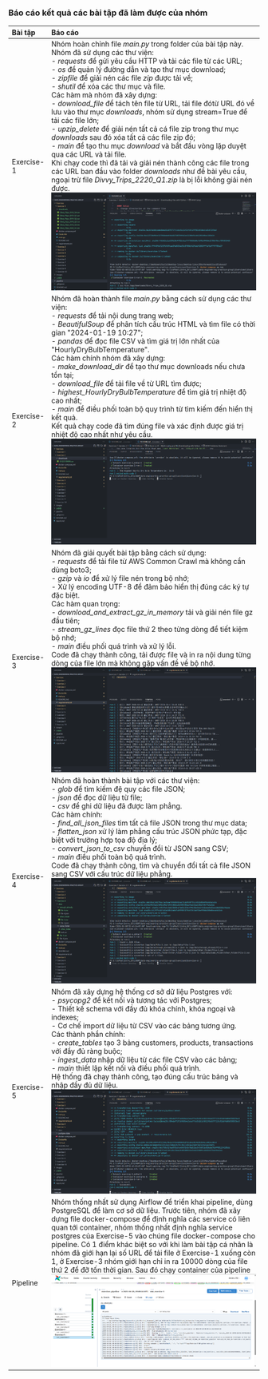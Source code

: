 ### Báo cáo kết quả các bài tập đã làm được của nhóm 
| Bài tập | Báo cáo |
|:---|:---|
| Exercise-1 | Nhóm hoàn chỉnh file *main.py* trong folder của bài tập này. Nhóm đã sử dụng các thư viện:<br>- *requests* để gửi yêu cầu HTTP và tải các file từ các URL; <br>- *os* để quản lý đường dẫn và tạo thư mục download;<br>- *zipfile* để giải nén các file *zip* được tải về;<br>- *shutil* để xóa các thư mục và file.<br> Các hàm mà nhóm đã xây dựng:<br>- *download_file* để tách tên file từ URL, tải file đótừ URL đó về lưu vào thư mục *downloads*, nhóm sử dụng stream=True để tải các file lớn;<br>- *upzip_delete* để giải nén tất cả cá file zip trong thư mục *downloads* sau đó xóa tất cả các file zip đó;<br>- *main* để tạo thu mục *download* và bắt đầu vòng lặp duyệt qua các URL và tải file.<br>Khi chạy code thì đã tải và giải nén thành công các file trong các URL ban đầu vào folder *downloads* như đề bài yêu cầu, ngoại trừ file *Divvy_Trips_2220_Q1.zip* là bị lỗi không giải nén được. ![](/images/ex1.png) |
| Exercise-2 | Nhóm đã hoàn thành file *main.py* bằng cách sử dụng các thư viện:<br>- *requests* để tải nội dung trang web;<br>- *BeautifulSoup* để phân tích cấu trúc HTML và tìm file có thời gian "2024-01-19 10:27";<br>- *pandas* để đọc file CSV và tìm giá trị lớn nhất của "HourlyDryBulbTemperature".<br>Các hàm chính nhóm đã xây dựng:<br>- *make_download_dir* để tạo thư mục downloads nếu chưa tồn tại;<br>- *download_file* để tải file về từ URL tìm được;<br>- *highest_HourlyDryBulbTemperature* để tìm giá trị nhiệt độ cao nhất;<br>- *main* để điều phối toàn bộ quy trình từ tìm kiếm đến hiển thị kết quả.<br>Kết quả chạy code đã tìm đúng file và xác định được giá trị nhiệt độ cao nhất như yêu cầu. ![](/images/ex2.png) |
| Exercise-3 | Nhóm đã giải quyết bài tập bằng cách sử dụng:<br>- *requests* để tải file từ AWS Common Crawl mà không cần dùng boto3;<br>- *gzip* và *io* để xử lý file nén trong bộ nhớ;<br>- Xử lý encoding UTF-8 để đảm bảo hiển thị đúng các ký tự đặc biệt.<br>Các hàm quan trọng:<br>- *download_and_extract_gz_in_memory* tải và giải nén file gz đầu tiên;<br>- *stream_gz_lines* đọc file thứ 2 theo từng dòng để tiết kiệm bộ nhớ;<br>- *main* điều phối quá trình và xử lý lỗi.<br>Code đã chạy thành công, tải được file và in ra nội dung từng dòng của file lớn mà không gặp vấn đề về bộ nhớ. ![](/images/ex3.png) |
| Exercise-4 | Nhóm đã hoàn thành bài tập với các thư viện:<br>- *glob* để tìm kiếm đệ quy các file JSON;<br>- *json* để đọc dữ liệu từ file;<br>- *csv* để ghi dữ liệu đã được làm phẳng.<br>Các hàm chính:<br>- *find_all_json_files* tìm tất cả file JSON trong thư mục data;<br>- *flatten_json* xử lý làm phẳng cấu trúc JSON phức tạp, đặc biệt với trường hợp tọa độ địa lý;<br>- *convert_json_to_csv* chuyển đổi từ JSON sang CSV;<br>- *main* điều phối toàn bộ quá trình.<br>Code đã chạy thành công, tìm và chuyển đổi tất cả file JSON sang CSV với cấu trúc dữ liệu phẳng. ![](/images/ex4.png) |
| Exercise-5 | Nhóm đã xây dựng hệ thống cơ sở dữ liệu Postgres với:<br>- *psycopg2* để kết nối và tương tác với Postgres;<br>- Thiết kế schema với đầy đủ khóa chính, khóa ngoại và indexes;<br>- Cơ chế import dữ liệu từ CSV vào các bảng tương ứng.<br>Các thành phần chính:<br>- *create_tables* tạo 3 bảng customers, products, transactions với đầy đủ ràng buộc;<br>- *ingest_data* nhập dữ liệu từ các file CSV vào các bảng;<br>- *main* thiết lập kết nối và điều phối quá trình.<br>Hệ thống đã chạy thành công, tạo đúng cấu trúc bảng và nhập đầy đủ dữ liệu. ![](/images/ex5.png) |
| Pipeline | Nhóm thống nhất sử dụng Airflow để triển khai pipeline, dùng PostgreSQL để làm cơ sở dữ liệu. Trước tiên, nhóm đã xây dựng file docker-compose để định nghĩa các service có liên quan tới container, nhóm thống nhất định nghĩa service postgres của Exercise-5 vào chúng file docker-compose cho pipeline. Có 1 điểm khác biệt so với khi làm bài tập cá nhân là nhóm đã giới hạn lại số URL để tải file ở Exercise-1 xuống còn 1, ở Exercise-3 nhóm giới hạn chỉ in ra 10000 dòng của file thứ 2 để đỡ tốn thời gian. Sau đó chạy container của pipeline ![](/images/pipeline.png) |